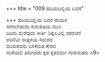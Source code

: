 +++
title = "009 ಹರಿಯದಿಲ್ಲಿಯ ಬವರ"

+++
ಹರಿಯದಿಲ್ಲಿಯ ಬವರ ರಾಯನ  
ನರಸಬೇಹುದು ಕುರುಪತಿಯ ಮುಂ  
ದಿರಿದು ಮೆರೆವುದು ಕೀರ್ತಿ ನಿಷ್ಫಲವಿಲ್ಲಿ ಶರರಚನೆ  
ಅರಿವೆವೀ ಸಾತ್ಯಕಿಯ ಸಮರದ  
ಮುರುಕವನು ಬಳಿಕೆನುತ ಕೌರವ  
ನರಿಕೆಯಲಿ ತಿರುಗಿದರು ಕೃಪ ಕೃತವರ್ಮ ಗುರುಸುತರು      ॥9॥